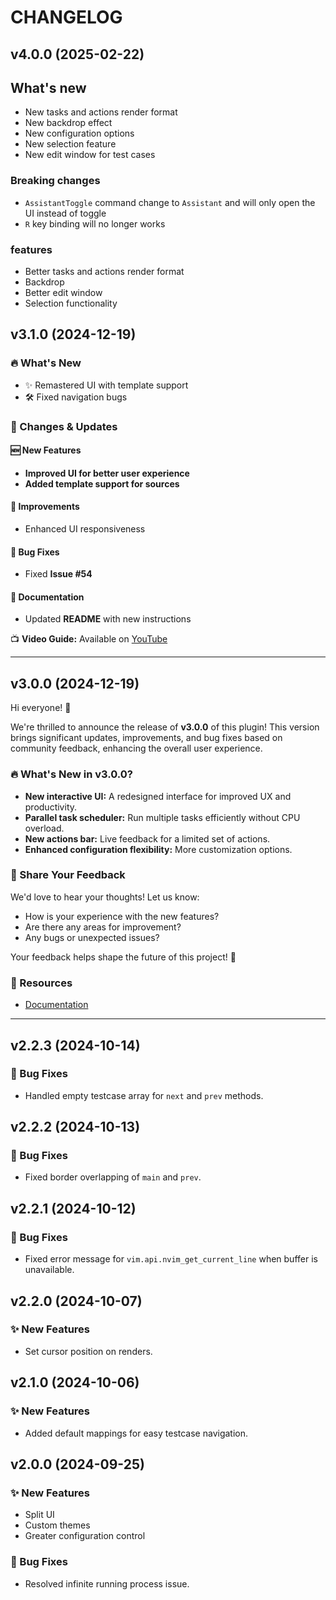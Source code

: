 # CHANGELOG

## v4.0.0 (2025-02-22)

## What's new

- New tasks and actions render format
- New backdrop effect
- New configuration options
- New selection feature
- New edit window for test cases

### Breaking changes

- `AssistantToggle` command change to `Assistant` and will only open the UI instead of toggle
- `R` key binding will no longer works

### features

- Better tasks and actions render format
- Backdrop
- Better edit window
- Selection functionality

## v3.1.0 (2024-12-19)

### 🔥 What's New

- ✨ Remastered UI with template support
- 🛠️ Fixed navigation bugs

### 📌 Changes & Updates

#### 🆕 New Features

- **Improved UI for better user experience**
- **Added template support for sources**

#### 🔧 Improvements

- Enhanced UI responsiveness

#### 🐛 Bug Fixes

- Fixed **Issue #54**

#### 📖 Documentation

- Updated **README** with new instructions

📺 **Video Guide:** Available on [YouTube](https://youtu.be/kvy7dRFT56E)

---

## v3.0.0 (2024-12-19)

Hi everyone! 🚀

We're thrilled to announce the release of **v3.0.0** of this plugin! This version brings significant updates, improvements, and bug fixes based on community feedback, enhancing the overall user experience.

### 🔥 What's New in v3.0.0?

- **New interactive UI:** A redesigned interface for improved UX and productivity.
- **Parallel task scheduler:** Run multiple tasks efficiently without CPU overload.
- **New actions bar:** Live feedback for a limited set of actions.
- **Enhanced configuration flexibility:** More customization options.

### 👀 Share Your Feedback

We'd love to hear your thoughts! Let us know:

- How is your experience with the new features?
- Are there any areas for improvement?
- Any bugs or unexpected issues?

Your feedback helps shape the future of this project! 🚀

### 📖 Resources

- [Documentation](https://github.com/A7Lavinraj/assistant.nvim/blob/main/README.md)

---

## v2.2.3 (2024-10-14)

### 🐛 Bug Fixes

- Handled empty testcase array for `next` and `prev` methods.

## v2.2.2 (2024-10-13)

### 🐛 Bug Fixes

- Fixed border overlapping of `main` and `prev`.

## v2.2.1 (2024-10-12)

### 🐛 Bug Fixes

- Fixed error message for `vim.api.nvim_get_current_line` when buffer is unavailable.

## v2.2.0 (2024-10-07)

### ✨ New Features

- Set cursor position on renders.

## v2.1.0 (2024-10-06)

### ✨ New Features

- Added default mappings for easy testcase navigation.

## v2.0.0 (2024-09-25)

### ✨ New Features

- Split UI
- Custom themes
- Greater configuration control

### 🐛 Bug Fixes

- Resolved infinite running process issue.
